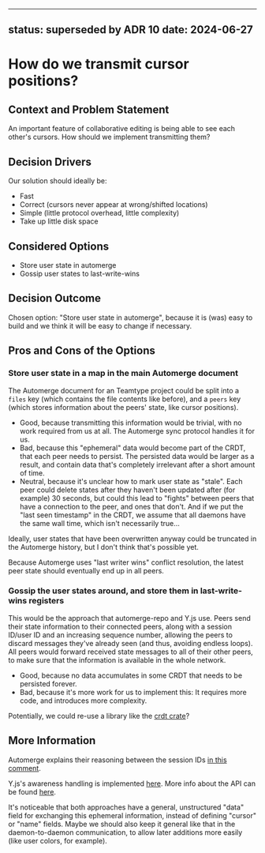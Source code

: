<!--
SPDX-FileCopyrightText: 2024 blinry <mail@blinry.org>
SPDX-FileCopyrightText: 2024 zormit <nt4u@kpvn.de>

SPDX-License-Identifier: CC-BY-SA-4.0
-->

---
status: superseded by ADR 10
date: 2024-06-27
---
# How do we transmit cursor positions?

## Context and Problem Statement

An important feature of collaborative editing is being able to see each other's cursors. How should we implement transmitting them?

## Decision Drivers

Our solution should ideally be:

* Fast
* Correct (cursors never appear at wrong/shifted locations)
* Simple (little protocol overhead, little complexity)
* Take up little disk space

## Considered Options

* Store user state in automerge
* Gossip user states to last-write-wins

## Decision Outcome

Chosen option: "Store user state in automerge", because
it is (was) easy to build and we think it will be easy to change if necessary.

## Pros and Cons of the Options

### Store user state in a map in the main Automerge document

The Automerge document for an Teamtype project could be split into a `files` key (which contains the file contents like before), and a `peers` key (which stores information about the peers' state, like cursor positions).

* Good, because transmitting this information would be trivial, with no work required from us at all. The Automerge sync protocol handles it for us.
* Bad, because this "ephemeral" data would become part of the CRDT, that each peer needs to persist. The persisted data would be larger as a result, and contain data that's completely irrelevant after a short amount of time.
* Neutral, because it's unclear how to mark user state as "stale". Each peer could delete states after they haven't been updated after (for example) 30 seconds, but could this lead to "fights" between peers that have a connection to the peer, and ones that don't. And if we put the "last seen timestamp" in the CRDT, we assume that all daemons have the same wall time, which isn't necessarily true…

Ideally, user states that have been overwritten anyway could be truncated in the Automerge history, but I don't think that's possible yet.

Because Automerge uses "last writer wins" conflict resolution, the latest peer state should eventually end up in all peers.

### Gossip the user states around, and store them in last-write-wins registers

This would be the approach that automerge-repo and Y.js use. Peers send their state information to their connected peers, along with a session ID/user ID and an increasing sequence number, allowing the peers to discard messages they've already seen (and thus, avoiding endless loops). All peers would forward received state messages to all of their other peers, to make sure that the information is available in the whole network.

* Good, because no data accumulates in some CRDT that needs to be persisted forever.
* Bad, because it's more work for us to implement this: It requires more code, and introduces more complexity.

Potentially, we could re-use a library like the [crdt crate](https://docs.rs/crdts)?

## More Information

Automerge explains their reasoning between the session IDs [in this comment](https://github.com/automerge/automerge-repo/blob/caf338c97d8c2c669870e3d3efc34e0eabf3ca60/packages/automerge-repo/src/network/messages.ts#L34-L44).

Y.js's awareness handling is implemented [here](https://github.com/yjs/y-protocols/blob/master@%7B2024-06-21T09:06:19Z%7D/awareness.js).
More info about the API can be found [here](https://docs.yjs.dev/api/about-awareness).

It's noticeable that both approaches have a general, unstructured "data" field for exchanging this ephemeral information, instead of defining "cursor" or "name" fields. Maybe we should also keep it general like that in the daemon-to-daemon communication, to allow later additions more easily (like user colors, for example).
